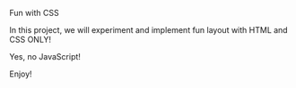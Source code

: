 Fun with CSS

In this project, we will experiment and implement fun layout with HTML and CSS ONLY!

Yes, no JavaScript!

Enjoy!